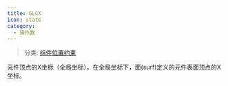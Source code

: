 ```yaml
---
title: GLCX
icon: state
category:
  - 操作数
---
```


> 分类: [组件位置约束](/hb/operands/130/873/  "Zemax 操作数 组件位置约束")

元件顶点的X坐标（全局坐标）。在全局坐标下，面(surf)定义的元件表面顶点的X坐标。